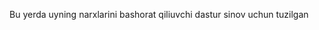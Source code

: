 Bu yerda uyning narxlarini bashorat qiliuvchi dastur sinov uchun tuzilgan
<!---
Xolmatovorzu/Xolmatovorzu is a ✨ special ✨ repository because its `README.md` (this file) appears on your GitHub profile.
You can click the Preview link to take a look at your changes.
--->
